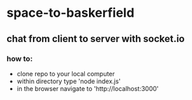 # space-to-baskerfield
## chat from client to server with socket.io
### how to:
* clone repo to your local computer
* within directory type 'node index.js'
* in the browser navigate to 'http://localhost:3000'
